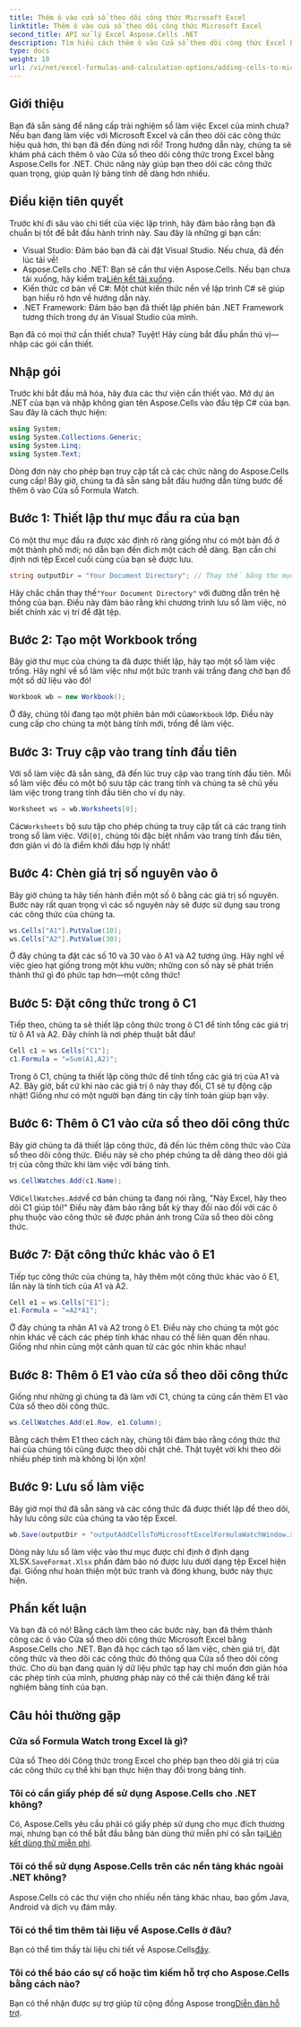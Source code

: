 ```yaml
---
title: Thêm ô vào cửa sổ theo dõi công thức Microsoft Excel
linktitle: Thêm ô vào cửa sổ theo dõi công thức Microsoft Excel
second_title: API xử lý Excel Aspose.Cells .NET
description: Tìm hiểu cách thêm ô vào Cửa sổ theo dõi công thức Excel bằng Aspose.Cells cho .NET với hướng dẫn từng bước này. Thật đơn giản và hiệu quả.
type: docs
weight: 10
url: /vi/net/excel-formulas-and-calculation-options/adding-cells-to-microsoft-excel-formula-watch-window/
---
```

## Giới thiệu

Bạn đã sẵn sàng để nâng cấp trải nghiệm sổ làm việc Excel của mình chưa? Nếu bạn đang làm việc với Microsoft Excel và cần theo dõi các công thức hiệu quả hơn, thì bạn đã đến đúng nơi rồi! Trong hướng dẫn này, chúng ta sẽ khám phá cách thêm ô vào Cửa sổ theo dõi công thức trong Excel bằng Aspose.Cells for .NET. Chức năng này giúp bạn theo dõi các công thức quan trọng, giúp quản lý bảng tính dễ dàng hơn nhiều.

## Điều kiện tiên quyết

Trước khi đi sâu vào chi tiết của việc lập trình, hãy đảm bảo rằng bạn đã chuẩn bị tốt để bắt đầu hành trình này. Sau đây là những gì bạn cần:

- Visual Studio: Đảm bảo bạn đã cài đặt Visual Studio. Nếu chưa, đã đến lúc tải về!
- Aspose.Cells cho .NET: Bạn sẽ cần thư viện Aspose.Cells. Nếu bạn chưa tải xuống, hãy kiểm tra[Liên kết tải xuống](https://releases.aspose.com/cells/net/).
- Kiến thức cơ bản về C#: Một chút kiến thức nền về lập trình C# sẽ giúp bạn hiểu rõ hơn về hướng dẫn này.
- .NET Framework: Đảm bảo bạn đã thiết lập phiên bản .NET Framework tương thích trong dự án Visual Studio của mình.

Bạn đã có mọi thứ cần thiết chưa? Tuyệt! Hãy cùng bắt đầu phần thú vị—nhập các gói cần thiết.

## Nhập gói

Trước khi bắt đầu mã hóa, hãy đưa các thư viện cần thiết vào. Mở dự án .NET của bạn và nhập không gian tên Aspose.Cells vào đầu tệp C# của bạn. Sau đây là cách thực hiện:

```csharp
using System;
using System.Collections.Generic;
using System.Linq;
using System.Text;
```

Dòng đơn này cho phép bạn truy cập tất cả các chức năng do Aspose.Cells cung cấp! Bây giờ, chúng ta đã sẵn sàng bắt đầu hướng dẫn từng bước để thêm ô vào Cửa sổ Formula Watch.

## Bước 1: Thiết lập thư mục đầu ra của bạn

Có một thư mục đầu ra được xác định rõ ràng giống như có một bản đồ ở một thành phố mới; nó dẫn bạn đến đích một cách dễ dàng. Bạn cần chỉ định nơi tệp Excel cuối cùng của bạn sẽ được lưu.

```csharp
string outputDir = "Your Document Directory"; // Thay thế bằng thư mục thực tế của bạn
```

 Hãy chắc chắn thay thế`"Your Document Directory"` với đường dẫn trên hệ thống của bạn. Điều này đảm bảo rằng khi chương trình lưu sổ làm việc, nó biết chính xác vị trí để đặt tệp.

## Bước 2: Tạo một Workbook trống

Bây giờ thư mục của chúng ta đã được thiết lập, hãy tạo một sổ làm việc trống. Hãy nghĩ về sổ làm việc như một bức tranh vải trắng đang chờ bạn đổ một số dữ liệu vào đó!

```csharp
Workbook wb = new Workbook();
```

 Ở đây, chúng tôi đang tạo một phiên bản mới của`Workbook` lớp. Điều này cung cấp cho chúng ta một bảng tính mới, trống để làm việc. 

## Bước 3: Truy cập vào trang tính đầu tiên

Với sổ làm việc đã sẵn sàng, đã đến lúc truy cập vào trang tính đầu tiên. Mỗi sổ làm việc đều có một bộ sưu tập các trang tính và chúng ta sẽ chủ yếu làm việc trong trang tính đầu tiên cho ví dụ này.

```csharp
Worksheet ws = wb.Worksheets[0];
```

 Các`Worksheets` bộ sưu tập cho phép chúng ta truy cập tất cả các trang tính trong sổ làm việc. Với`[0]`, chúng tôi đặc biệt nhắm vào trang tính đầu tiên, đơn giản vì đó là điểm khởi đầu hợp lý nhất!

## Bước 4: Chèn giá trị số nguyên vào ô

Bây giờ chúng ta hãy tiến hành điền một số ô bằng các giá trị số nguyên. Bước này rất quan trọng vì các số nguyên này sẽ được sử dụng sau trong các công thức của chúng ta.

```csharp
ws.Cells["A1"].PutValue(10);
ws.Cells["A2"].PutValue(30);
```

Ở đây chúng ta đặt các số 10 và 30 vào ô A1 và A2 tương ứng. Hãy nghĩ về việc gieo hạt giống trong một khu vườn; những con số này sẽ phát triển thành thứ gì đó phức tạp hơn—một công thức! 

## Bước 5: Đặt công thức trong ô C1

Tiếp theo, chúng ta sẽ thiết lập công thức trong ô C1 để tính tổng các giá trị từ ô A1 và A2. Đây chính là nơi phép thuật bắt đầu!

```csharp
Cell c1 = ws.Cells["C1"];
c1.Formula = "=Sum(A1,A2)";
```

Trong ô C1, chúng ta thiết lập công thức để tính tổng các giá trị của A1 và A2. Bây giờ, bất cứ khi nào các giá trị ô này thay đổi, C1 sẽ tự động cập nhật! Giống như có một người bạn đáng tin cậy tính toán giúp bạn vậy.

## Bước 6: Thêm ô C1 vào cửa sổ theo dõi công thức

Bây giờ chúng ta đã thiết lập công thức, đã đến lúc thêm công thức vào Cửa sổ theo dõi công thức. Điều này sẽ cho phép chúng ta dễ dàng theo dõi giá trị của công thức khi làm việc với bảng tính.

```csharp
ws.CellWatches.Add(c1.Name);
```

 Với`CellWatches.Add`về cơ bản chúng ta đang nói rằng, "Này Excel, hãy theo dõi C1 giúp tôi!" Điều này đảm bảo rằng bất kỳ thay đổi nào đối với các ô phụ thuộc vào công thức sẽ được phản ánh trong Cửa sổ theo dõi công thức.

## Bước 7: Đặt công thức khác vào ô E1

Tiếp tục công thức của chúng ta, hãy thêm một công thức khác vào ô E1, lần này là tính tích của A1 và A2.

```csharp
Cell e1 = ws.Cells["E1"];
e1.Formula = "=A2*A1";
```

Ở đây chúng ta nhân A1 và A2 trong ô E1. Điều này cho chúng ta một góc nhìn khác về cách các phép tính khác nhau có thể liên quan đến nhau. Giống như nhìn cùng một cảnh quan từ các góc nhìn khác nhau!

## Bước 8: Thêm ô E1 vào cửa sổ theo dõi công thức

Giống như những gì chúng ta đã làm với C1, chúng ta cũng cần thêm E1 vào Cửa sổ theo dõi công thức.

```csharp
ws.CellWatches.Add(e1.Row, e1.Column);
```

Bằng cách thêm E1 theo cách này, chúng tôi đảm bảo rằng công thức thứ hai của chúng tôi cũng được theo dõi chặt chẽ. Thật tuyệt vời khi theo dõi nhiều phép tính mà không bị lộn xộn!

## Bước 9: Lưu sổ làm việc

Bây giờ mọi thứ đã sẵn sàng và các công thức đã được thiết lập để theo dõi, hãy lưu công sức của chúng ta vào tệp Excel.

```csharp
wb.Save(outputDir + "outputAddCellsToMicrosoftExcelFormulaWatchWindow.xlsx", SaveFormat.Xlsx);
```

Dòng này lưu sổ làm việc vào thư mục được chỉ định ở định dạng XLSX.`SaveFormat.Xlsx` phần đảm bảo nó được lưu dưới dạng tệp Excel hiện đại. Giống như hoàn thiện một bức tranh và đóng khung, bước này thực hiện.

## Phần kết luận

Và bạn đã có nó! Bằng cách làm theo các bước này, bạn đã thêm thành công các ô vào Cửa sổ theo dõi công thức Microsoft Excel bằng Aspose.Cells cho .NET. Bạn đã học cách tạo sổ làm việc, chèn giá trị, đặt công thức và theo dõi các công thức đó thông qua Cửa sổ theo dõi công thức. Cho dù bạn đang quản lý dữ liệu phức tạp hay chỉ muốn đơn giản hóa các phép tính của mình, phương pháp này có thể cải thiện đáng kể trải nghiệm bảng tính của bạn.

## Câu hỏi thường gặp

### Cửa sổ Formula Watch trong Excel là gì?  
Cửa sổ Theo dõi Công thức trong Excel cho phép bạn theo dõi giá trị của các công thức cụ thể khi bạn thực hiện thay đổi trong bảng tính.

### Tôi có cần giấy phép để sử dụng Aspose.Cells cho .NET không?  
 Có, Aspose.Cells yêu cầu phải có giấy phép sử dụng cho mục đích thương mại, nhưng bạn có thể bắt đầu bằng bản dùng thử miễn phí có sẵn tại[Liên kết dùng thử miễn phí](https://releases.aspose.com/).

### Tôi có thể sử dụng Aspose.Cells trên các nền tảng khác ngoài .NET không?  
Aspose.Cells có các thư viện cho nhiều nền tảng khác nhau, bao gồm Java, Android và dịch vụ đám mây.

### Tôi có thể tìm thêm tài liệu về Aspose.Cells ở đâu?  
 Bạn có thể tìm thấy tài liệu chi tiết về Aspose.Cells[đây](https://reference.aspose.com/cells/net/).

### Tôi có thể báo cáo sự cố hoặc tìm kiếm hỗ trợ cho Aspose.Cells bằng cách nào?  
 Bạn có thể nhận được sự trợ giúp từ cộng đồng Aspose trong[Diễn đàn hỗ trợ](https://forum.aspose.com/c/cells/9).

